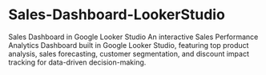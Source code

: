 # Sales-Dashboard-LookerStudio
Sales Dashboard in Google Looker Studio An interactive Sales Performance Analytics Dashboard built in Google Looker Studio, featuring top product analysis, sales forecasting, customer segmentation, and discount impact tracking for data-driven decision-making.
